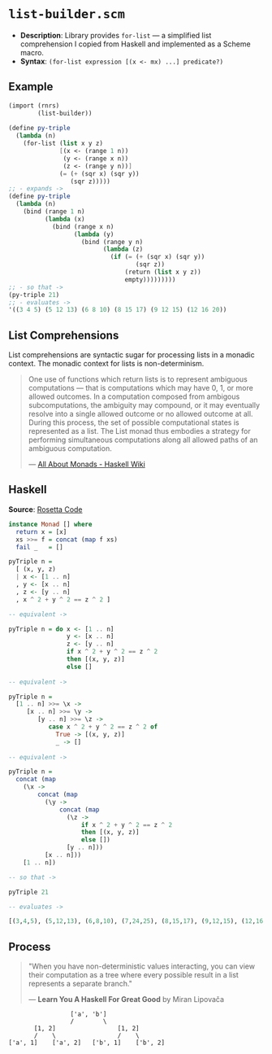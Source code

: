 # `list-builder.scm`

- **Description**: Library provides `for-list` — a simplified list comprehension I copied from Haskell
  and implemented as a Scheme macro.
- **Syntax**: `(for-list expression [(x <- mx) ...] predicate?)`

## Example

```scheme
(import (rnrs)
        (list-builder))
        
(define py-triple
  (lambda (n)
    (for-list (list x y z)
              [(x <- (range 1 n))
               (y <- (range x n))
               (z <- (range y n))]
              (= (+ (sqr x) (sqr y))
                 (sqr z)))))
;; - expands ->
(define py-triple
  (lambda (n)
    (bind (range 1 n)
          (lambda (x)
            (bind (range x n)
                  (lambda (y)
                    (bind (range y n)
                          (lambda (z)
                            (if (= (+ (sqr x) (sqr y))
                                   (sqr z))
                                (return (list x y z))
                                empty)))))))))
;; - so that ->
(py-triple 21)
;; - evaluates ->
'((3 4 5) (5 12 13) (6 8 10) (8 15 17) (9 12 15) (12 16 20))
```

## List Comprehensions

List comprehensions are syntactic sugar for processing lists in a monadic context.
The monadic context for lists is non-determinism.

> One use of functions which return lists is to represent ambiguous computations — that is computations 
> which may have 0, 1, or more allowed outcomes. In a computation composed from ambigous subcomputations, 
> the ambiguity may compound, or it may eventually resolve into a single allowed outcome or no allowed 
> outcome at all. During this process, the set of possible computational states is represented as a list. 
> The List monad thus embodies a strategy for performing simultaneous computations along all allowed 
> paths of an ambiguous computation. 
>
> — [All About Monads - Haskell Wiki](https://wiki.haskell.org/All_About_Monads)

## Haskell

**Source**: [Rosetta Code](https://rosettacode.org/wiki/List_comprehensions#Haskell)

```haskell
instance Monad [] where
  return x = [x]
  xs >>= f = concat (map f xs)
  fail _   = []

pyTriple n =
  [ (x, y, z)
  | x <- [1 .. n] 
  , y <- [x .. n] 
  , z <- [y .. n] 
  , x ^ 2 + y ^ 2 == z ^ 2 ]

-- equivalent ->

pyTriple n = do x <- [1 .. n]
                y <- [x .. n]
                z <- [y .. n]
                if x ^ 2 + y ^ 2 == z ^ 2
                then [(x, y, z)]
                else []
   
-- equivalent ->

pyTriple n =
  [1 .. n] >>= \x ->
     [x .. n] >>= \y ->
        [y .. n] >>= \z ->
           case x ^ 2 + y ^ 2 == z ^ 2 of
             True -> [(x, y, z)]
             _ -> []
             
-- equivalent ->

pyTriple n =
  concat (map
    (\x ->
        concat (map
          (\y ->
              concat (map
                (\z ->
                    if x ^ 2 + y ^ 2 == z ^ 2
                    then [(x, y, z)]
                    else [])
                [y .. n]))
          [x .. n]))
    [1 .. n])

-- so that ->

pyTriple 21

-- evaluates ->

[(3,4,5), (5,12,13), (6,8,10), (7,24,25), (8,15,17), (9,12,15), (12,16,20)]
```

## Process

> "When you have non-deterministic values interacting, you can view their computation as 
>  a tree where every possible result in a list represents a separate branch."
>
> — **Learn You A Haskell For Great Good** by Miran Lipovača

```text
                 ['a', 'b']
                 /        \
       [1, 2]                 [1, 2]
       /    \                 /    \
['a', 1]    ['a', 2]   ['b', 1]    ['b', 2]
```
